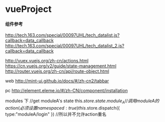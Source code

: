 # vueProject

#### 组件参考

http://tech.163.com/special/00097UHL/tech_datalist.js?callback=data_callback
http://tech.163.com/special/00097UHL/tech_datalist_2.js?callback=data_callback

http://vuex.vuejs.org/zh-cn/actions.html
https://cn.vuejs.org/v2/guide/state-management.html
http://router.vuejs.org/zh-cn/api/route-object.html


web
http://mint-ui.github.io/docs/#/zh-cn2/tabbar


pc
http://element.eleme.io/#/zh-CN/component/installation


modules 下
//get moduleA's state
this.$store.state.module_A
//调用moduleA的action(必须设置namespaced:true)
this.$store.dispatch({
    type:"moduleA/login"
})
//所以并不允许action重名